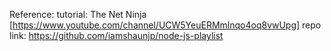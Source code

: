 Reference:
tutorial: The Net Ninja [https://www.youtube.com/channel/UCW5YeuERMmlnqo4oq8vwUpg]
repo link: https://github.com/iamshaunjp/node-js-playlist